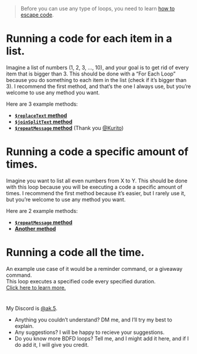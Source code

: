 > Before you can use any type of loops, you need to learn [how to escape code](Escaping.md).

# Running a code for each item in a list.
Imagine a list of numbers (1, 2, 3, ..., 10), and your goal is to get rid of every item that is bigger than 3. This should be done with a “For Each Loop” because you do something to each item in the list (check if it’s bigger than 3). I recommend the first method, and that’s the one I always use, but you’re welcome to use any method you want.

Here are 3 example methods:
- **[`$replaceText` method](For%20Each%3A%20%24replaceText.md)**
- **[`$joinSplitText` method](For%20Each%3A%20%24joinSplitText.md)**
- **[`$repeatMessage` method](For%20Each%3A%20%24repeatMessage.md)** (Thank you [@Kurito](https://github.com/Kourito))

# Running a code a specific amount of times.
Imagine you want to list all even numbers from X to Y. This should be done with this loop because you will be executing a code a specific amount of times. I recommend the first method because it’s easier, but I rarely use it, but you’re welcome to use any method you want.

Here are 2 example methods:
- **[`$repeatMessage` method](Run%20X%20Times%3A%20%24repeatMessage.md)**
- **[Another method](Run%20X%20Times%3A%20Other%20method.md)**

# Running a code all the time.
An example use case of it would be a reminder command, or a giveaway command. \
This loop executes a specified code every specified duration. \
[Click here to learn more.](Run%20Every%20X%20Duration.md)

#

My Discord is [@ak.5](https://canary.discord.com/users/808018800678141982).
- Anything you couldn’t understand? DM me, and I’ll try my best to explain.
- Any suggestions? I will be happy to recieve your suggestions.
- Do you know more BDFD loops? Tell me, and I might add it here, and if I do add it, I will give you credit.
